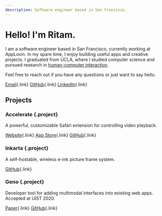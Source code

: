 ```yaml
---
description: Software engineer based in San Francisco.
---
```


# Hello! I'm Ritam.

I am a software engineer based in San Francisco, currently working at AppLovin. In my spare time, I enjoy building useful apps and creative projects. I graduated from UCLA, where I studied computer science and pursued research in [human-computer interaction](https://hci.ucla.edu/).

Feel free to reach out if you have any questions or just want to say hello.

[Email](javascript:mail();){.link}
[GitHub](https://github.com/ritamsarmah){.link}
[LinkedIn](https://www.linkedin.com/in/rsarmah/){.link}

## Projects

### Accelerate {.project}

A powerful, customizable Safari extension for controlling video playback.

[Website](/projects/accelerate){.link}
[App Store](https://apps.apple.com/app/accelerate-for-safari/id1459809092){.link}
[GitHub](https://github.com/ritamsarmah/accelerate){.link}

### Inkarta {.project}

A self-hostable, wireless e-ink picture frame system.

[GitHub](https://github.com/ritamsarmah/inkarta){.link}

### Geno {.project}

Developer tool for adding multimodal interfaces into existing web apps. Accepted at UIST 2020.

[Paper](https://arxiv.org/pdf/2007.09809.pdf){.link}
[GitHub](https://github.com/ritamsarmah/geno){.link}
